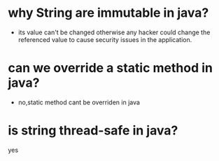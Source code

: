 # why String are  immutable in java?

* its value can't be changed otherwise any hacker could change the referenced value to cause security issues in the application.
# can we override a static method in java?
* no,static method cant be overriden in java 

# is string thread-safe in java?
yes